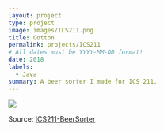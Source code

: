 ```yaml
---
layout: project
type: project
image: images/ICS211.png
title: Cotton
permalink: projects/ICS211
# All dates must be YYYY-MM-DD format!
date: 2018
labels:
  - Java
summary: A beer sorter I made for ICS 211.
---
```


<img class="ui image" src="{{ site.baseurl }}/images/ICS211Proj.png">



Source: <a href="https://github.com/CalianaFortin/ICS-211-project"><i class="large github icon "></i>ICS211-BeerSorter</a>

